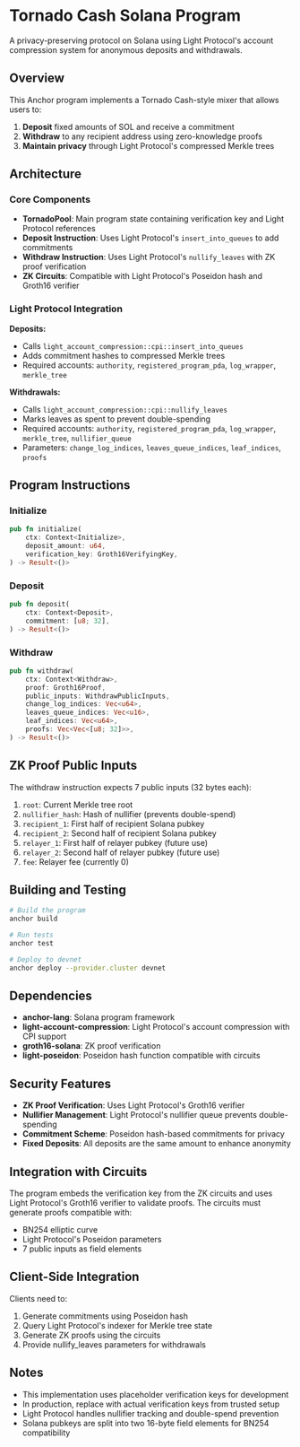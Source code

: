 # Tornado Cash Solana Program

A privacy-preserving protocol on Solana using Light Protocol's account compression system for anonymous deposits and withdrawals.

## Overview

This Anchor program implements a Tornado Cash-style mixer that allows users to:
1. **Deposit** fixed amounts of SOL and receive a commitment
2. **Withdraw** to any recipient address using zero-knowledge proofs
3. **Maintain privacy** through Light Protocol's compressed Merkle trees

## Architecture

### Core Components

- **TornadoPool**: Main program state containing verification key and Light Protocol references
- **Deposit Instruction**: Uses Light Protocol's `insert_into_queues` to add commitments
- **Withdraw Instruction**: Uses Light Protocol's `nullify_leaves` with ZK proof verification
- **ZK Circuits**: Compatible with Light Protocol's Poseidon hash and Groth16 verifier

### Light Protocol Integration

**Deposits:**
- Calls `light_account_compression::cpi::insert_into_queues`
- Adds commitment hashes to compressed Merkle trees
- Required accounts: `authority`, `registered_program_pda`, `log_wrapper`, `merkle_tree`

**Withdrawals:**
- Calls `light_account_compression::cpi::nullify_leaves`
- Marks leaves as spent to prevent double-spending
- Required accounts: `authority`, `registered_program_pda`, `log_wrapper`, `merkle_tree`, `nullifier_queue`
- Parameters: `change_log_indices`, `leaves_queue_indices`, `leaf_indices`, `proofs`

## Program Instructions

### Initialize
```rust
pub fn initialize(
    ctx: Context<Initialize>,
    deposit_amount: u64,
    verification_key: Groth16VerifyingKey,
) -> Result<()>
```

### Deposit
```rust
pub fn deposit(
    ctx: Context<Deposit>,
    commitment: [u8; 32],
) -> Result<()>
```

### Withdraw
```rust
pub fn withdraw(
    ctx: Context<Withdraw>,
    proof: Groth16Proof,
    public_inputs: WithdrawPublicInputs,
    change_log_indices: Vec<u64>,
    leaves_queue_indices: Vec<u16>,
    leaf_indices: Vec<u64>,
    proofs: Vec<Vec<[u8; 32]>>,
) -> Result<()>
```

## ZK Proof Public Inputs

The withdraw instruction expects 7 public inputs (32 bytes each):
1. `root`: Current Merkle tree root
2. `nullifier_hash`: Hash of nullifier (prevents double-spend)
3. `recipient_1`: First half of recipient Solana pubkey
4. `recipient_2`: Second half of recipient Solana pubkey
5. `relayer_1`: First half of relayer pubkey (future use)
6. `relayer_2`: Second half of relayer pubkey (future use)
7. `fee`: Relayer fee (currently 0)

## Building and Testing

```bash
# Build the program
anchor build

# Run tests
anchor test

# Deploy to devnet
anchor deploy --provider.cluster devnet
```

## Dependencies

- **anchor-lang**: Solana program framework
- **light-account-compression**: Light Protocol's account compression with CPI support
- **groth16-solana**: ZK proof verification
- **light-poseidon**: Poseidon hash function compatible with circuits

## Security Features

- **ZK Proof Verification**: Uses Light Protocol's Groth16 verifier
- **Nullifier Management**: Light Protocol's nullifier queue prevents double-spending
- **Commitment Scheme**: Poseidon hash-based commitments for privacy
- **Fixed Deposits**: All deposits are the same amount to enhance anonymity

## Integration with Circuits

The program embeds the verification key from the ZK circuits and uses Light Protocol's Groth16 verifier to validate proofs. The circuits must generate proofs compatible with:
- BN254 elliptic curve
- Light Protocol's Poseidon parameters
- 7 public inputs as field elements

## Client-Side Integration

Clients need to:
1. Generate commitments using Poseidon hash
2. Query Light Protocol's indexer for Merkle tree state
3. Generate ZK proofs using the circuits
4. Provide nullify_leaves parameters for withdrawals

## Notes

- This implementation uses placeholder verification keys for development
- In production, replace with actual verification keys from trusted setup
- Light Protocol handles nullifier tracking and double-spend prevention
- Solana pubkeys are split into two 16-byte field elements for BN254 compatibility
